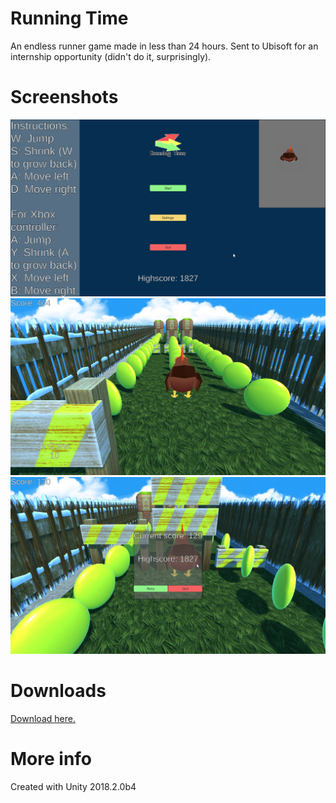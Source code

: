 # Running Time
An endless runner game made in less than 24 hours. Sent to Ubisoft for an internship opportunity (didn't do it, surprisingly).

# Screenshots

![Screenshot](Screenshots/Menu.png)
![Screenshot](Screenshots/Game.jpg)
![Screenshot](Screenshots/GameLose.jpg)

# Downloads

[Download here.](https://github.com/killerzman/Running-Time/releases)

# More info

Created with Unity 2018.2.0b4
